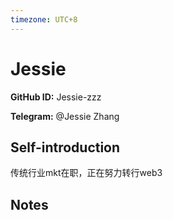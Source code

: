 ```yaml
---
timezone: UTC+8
---
```


# Jessie

**GitHub ID:** Jessie-zzz

**Telegram:** @Jessie Zhang

## Self-introduction

传统行业mkt在职，正在努力转行web3

## Notes

<!-- Content_START -->


<!-- Content_END -->
